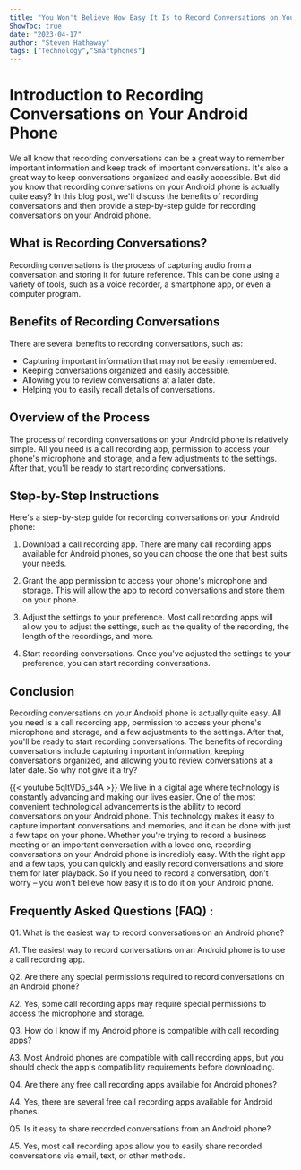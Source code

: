 ```yaml
---
title: "You Won't Believe How Easy It Is to Record Conversations on Your Android Phone!"
ShowToc: true 
date: "2023-04-17"
author: "Steven Hathaway" 
tags: ["Technology","Smartphones"]
---
```

# Introduction to Recording Conversations on Your Android Phone

We all know that recording conversations can be a great way to remember important information and keep track of important conversations. It's also a great way to keep conversations organized and easily accessible. But did you know that recording conversations on your Android phone is actually quite easy? In this blog post, we'll discuss the benefits of recording conversations and then provide a step-by-step guide for recording conversations on your Android phone.

## What is Recording Conversations?

Recording conversations is the process of capturing audio from a conversation and storing it for future reference. This can be done using a variety of tools, such as a voice recorder, a smartphone app, or even a computer program.

## Benefits of Recording Conversations

There are several benefits to recording conversations, such as:

- Capturing important information that may not be easily remembered.
- Keeping conversations organized and easily accessible.
- Allowing you to review conversations at a later date.
- Helping you to easily recall details of conversations.

## Overview of the Process

The process of recording conversations on your Android phone is relatively simple. All you need is a call recording app, permission to access your phone's microphone and storage, and a few adjustments to the settings. After that, you'll be ready to start recording conversations.

## Step-by-Step Instructions

Here's a step-by-step guide for recording conversations on your Android phone:

1. Download a call recording app. There are many call recording apps available for Android phones, so you can choose the one that best suits your needs.

2. Grant the app permission to access your phone's microphone and storage. This will allow the app to record conversations and store them on your phone.

3. Adjust the settings to your preference. Most call recording apps will allow you to adjust the settings, such as the quality of the recording, the length of the recordings, and more.

4. Start recording conversations. Once you've adjusted the settings to your preference, you can start recording conversations.

## Conclusion

Recording conversations on your Android phone is actually quite easy. All you need is a call recording app, permission to access your phone's microphone and storage, and a few adjustments to the settings. After that, you'll be ready to start recording conversations. The benefits of recording conversations include capturing important information, keeping conversations organized, and allowing you to review conversations at a later date. So why not give it a try?

{{< youtube 5qltVD5_s4A >}} 
We live in a digital age where technology is constantly advancing and making our lives easier. One of the most convenient technological advancements is the ability to record conversations on your Android phone. This technology makes it easy to capture important conversations and memories, and it can be done with just a few taps on your phone. Whether you're trying to record a business meeting or an important conversation with a loved one, recording conversations on your Android phone is incredibly easy. With the right app and a few taps, you can quickly and easily record conversations and store them for later playback. So if you need to record a conversation, don't worry – you won't believe how easy it is to do it on your Android phone.

## Frequently Asked Questions (FAQ) :
Q1. What is the easiest way to record conversations on an Android phone?

A1. The easiest way to record conversations on an Android phone is to use a call recording app. 

Q2. Are there any special permissions required to record conversations on an Android phone?

A2. Yes, some call recording apps may require special permissions to access the microphone and storage. 

Q3. How do I know if my Android phone is compatible with call recording apps?

A3. Most Android phones are compatible with call recording apps, but you should check the app's compatibility requirements before downloading. 

Q4. Are there any free call recording apps available for Android phones?

A4. Yes, there are several free call recording apps available for Android phones. 

Q5. Is it easy to share recorded conversations from an Android phone?

A5. Yes, most call recording apps allow you to easily share recorded conversations via email, text, or other methods.


